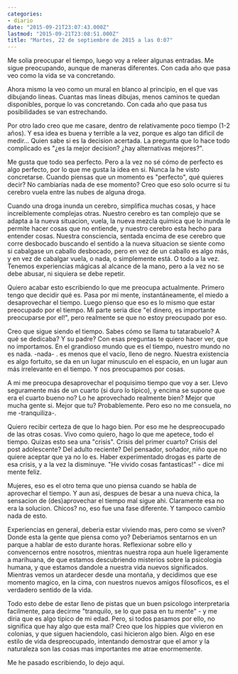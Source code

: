 ```yaml
---
categories:
- diario
date: "2015-09-21T23:07:43.000Z"
lastmod: "2015-09-21T23:08:51.000Z"
title: "Martes, 22 de septiembre de 2015 a las 0:07"
---
```


Me solia preocupar el tiempo, luego voy a releer algunas entradas. Me sigue preocupando, aunque de maneras diferentes. Con cada año que pasa veo como la vida se va concretando.


Ahora mismo la veo como un mural en blanco al principio, en el que vas dibujando lineas. Cuantas mas lineas dibujas, menos caminos te quedan disponibles, porque lo vas concretando. Con cada año que pasa tus posibilidades se van estrechando.

Por otro lado creo que me casare, dentro de relativamente poco tiempo (1-2 años). Y esa idea es buena y terrible a la vez, porque es algo tan dificil de medir... Quien sabe si es la decision acertada. La pregunta que lo hace todo complicado es "¿es la mejor decision? ¿hay alternativas mejores?".

Me gusta que todo sea perfecto. Pero a la vez no sé cómo de perfecto es algo perfecto, por lo que me gusta la idea en si. Nunca la he visto concretarse. Cuando piensas que un momento es "perfecto", qué quieres decir? No cambiarías nada de ese momento? Creo que eso solo ocurre si tu cerebro vuela entre las nubes de alguna droga.

Cuando una droga inunda un cerebro, simplifica muchas cosas, y hace increiblemente complejas otras. Nuestro cerebro es tan complejo que se adapta a la nueva situacion, vuela, la nueva mezcla quimica que lo inunda le permite hacer cosas que no entiende, y nuestro cerebro esta hecho para entender cosas. Nuestra consciencia, sentada encima de ese cerebro que corre desbocado buscando el sentido a la nueva situacion se siente como si cabalgase un caballo desbocado, pero en vez de un caballo es algo más, y en vez de cabalgar vuela, o nada, o simplemente está. O todo a la vez. Tenemos experiencias mágicas al alcance de la mano, pero a la vez no se debe abusar, ni siquiera se debe repetir.

Quiero acabar esto escribiendo lo que me preocupa actualmente. Primero tengo que decidir qué es. Pasa por mi mente, instantáneamente, el miedo a desaprovechar el tiempo. Luego pienso que eso es lo mismo que estar preocupado por el tiempo. Mi parte seria dice "el dinero, es importante preocuparse por el!", pero realmente se que no estoy preocupado por eso.

Creo que sigue siendo el tiempo. Sabes cómo se llama tu tatarabuelo? A qué se dedicaba? Y su padre? Con esas preguntas te quiero hacer ver, que no importamos. En el grandioso mundo que es el tiempo, nuestro mundo no es nada. -nada- . es menos que el vacío, lleno de negro. Nuestra existencia es algo fortuito, se da en un lugar minusculo en el espacio, en un lugar aun más irrelevante en el tiempo. Y nos preocupamos por cosas.

A mi me preocupa desaprovechar el poquisimo tiempo que voy a ser. Llevo seguramente más de un cuarto (si duro lo típico), y encima se supone que era el cuarto bueno no? Lo he aprovechado realmente bien? Mejor que mucha gente si. Mejor que tu? Probablemente. Pero eso no me consuela, no me -tranquiliza-.

Quiero recibir certeza de que lo hago bien. Por eso me he despreocupado de las otras cosas. Vivo como quiero, hago lo que me apetece, todo el tiempo. Quizas esto sea una "crisis". Crisis del primer cuarto? Crisis del post adolescente? Del adulto reciente? Del pensador, soñador, niño que no quiere aceptar que ya no lo es. Haber experimentado drogas es parte de esa crisis, y a la vez la disminuye. "He vivido cosas fantasticas!" - dice mi mente feliz.

Mujeres, eso es el otro tema que uno piensa cuando se habla de aprovechar el tiempo. Y aun asi, despues de besar a una nueva chica, la sensacion de (des)aprovechar el tiempo mal sigue ahi. Claramente esa no era la solucion. Chicos? no, eso fue una fase diferente. Y tampoco cambio nada de esto.

Experiencias en general, deberia estar viviendo mas, pero como se viven? Donde esta la gente que piensa como yo? Deberiamos sentarnos en un parque a hablar de esto durante horas. Reflexionar sobre ello y convencernos entre nosotros, mientras nuestra ropa aun huele ligeramente a marihuana, de que estamos descubriendo misterios sobre la psicologia humana, y que estamos dandole a nuestra vida nuevos significados. Mientras vemos un atardecer desde una montaña, y decidimos que ese momento magico, en la cima, con nuestros nuevos amigos filosoficos, es el verdadero sentido de la vida.

Todo esto debe de estar lleno de pistas que un buen psicologo interpretaria facilmente, para decirme "tranquilo, se lo que pasa en tu mente" - y me diria que es algo tipico de mi edad. Pero, si todos pasamos por ello, no significa que hay algo que esta mal?
Creo que los hippies que vivieron en colonias, y que siguen haciendolo, casi hicieron algo bien. Algo en ese estilo de vida despreocupado, intentando demostrar que el amor y la naturaleza son las cosas mas importantes me atrae enormemente.

Me he pasado escribiendo, lo dejo aqui.